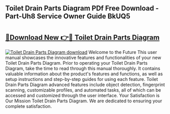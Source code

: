 ## Toilet Drain Parts Diagram PDf Free Download - Part-Uh8 Service Owner Guide BkUQ5

# <h2><a href="http://dfng7s.blite.top/?on=Toilet+Drain+Parts+Diagram">🔗Download New 👉🔴 Toilet Drain Parts Diagram</a></h2>

[![Toilet Drain Parts Diagram download](https://i.imgur.com/lujVjoI.png)](http://dfng7s.blite.top/?on=Toilet+Drain+Parts+Diagram)
Welcome to the Future This user manual showcases the innovative features and functionalities of your new Toilet Drain Parts Diagram. Prior to operating your Toilet Drain Parts Diagram, take the time to read through this manual thoroughly. It contains valuable information about the product's features and functions, as well as setup instructions and step-by-step guides for using each feature. Toilet Drain Parts Diagram advanced features include object detection, fingerprint scanning, customizable profiles, and automated tasks, all of which can be accessed and customized through the user interface. Your Satisfaction is Our Mission Toilet Drain Parts Diagram. We are dedicated to ensuring your complete satisfaction.
